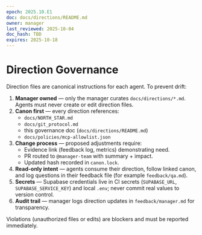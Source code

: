 ```yaml
---
epoch: 2025.10.E1
doc: docs/directions/README.md
owner: manager
last_reviewed: 2025-10-04
doc_hash: TBD
expires: 2025-10-18
---
```

# Direction Governance

Direction files are canonical instructions for each agent. To prevent drift:

1. **Manager owned** — only the manager curates `docs/directions/*.md`. Agents must never create or edit direction files.
2. **Canon first** — every direction references:
   - `docs/NORTH_STAR.md`
   - `docs/git_protocol.md`
   - this governance doc (`docs/directions/README.md`)
   - `docs/policies/mcp-allowlist.json`
3. **Change process** — proposed adjustments require:
   - Evidence link (feedback log, metrics) demonstrating need.
   - PR routed to `@manager-team` with summary + impact.
   - Updated hash recorded in `canon.lock`.
4. **Read-only intent** — agents consume their direction, follow linked canon, and log questions in their feedback file (for example `feedback/qa.md`).
5. **Secrets** — Supabase credentials live in CI secrets (`SUPABASE_URL`, `SUPABASE_SERVICE_KEY`) and local `.env`; never commit real values to version control.
6. **Audit trail** — manager logs direction updates in `feedback/manager.md` for transparency.

Violations (unauthorized files or edits) are blockers and must be reported immediately.

